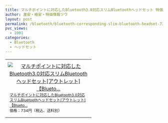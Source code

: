 ```yaml
---
title: マルチポイントに対応したBluetooth3.0対応スリムBluetoothヘッドセット 特価734円！
author: 激安・格安・特価情報ツウ
layout: post
permalink: /bluetooth/bluetooth-corresponding-slim-bluetooth-headset-734.html
pvc_views:
  - 1001
categories:
  - Bluetooth
  - ヘッドセット
---
```

<table border="0" cellpadding="0" cellspacing="0"><tr><td valign="top"><div style="border:1px none;margin:0px;padding:6px 0px;width:260px;text-align:center;float:left"><a href="http://hb.afl.rakuten.co.jp/hgc/03dad0a3.8366a82c.03dad0a4.f334497d/?pc=http%3a%2f%2fitem.rakuten.co.jp%2felecom%2f4992072063624%2f%3fscid%3daf_link_tbl&amp;m=http%3a%2f%2fm.rakuten.co.jp%2felecom%2fi%2f10021605%2f" target="_blank"><img src="http://hbb.afl.rakuten.co.jp/hgb/?pc=http%3a%2f%2fthumbnail.image.rakuten.co.jp%2f%400_mall%2felecom%2fcabinet%2f200_20%2flbt-mphs07rd_03.jpg%3f_ex%3d240x240&amp;m=http%3a%2f%2fthumbnail.image.rakuten.co.jp%2f%400_mall%2felecom%2fcabinet%2f200_20%2flbt-mphs07rd_03.jpg%3f_ex%3d80x80" alt="マルチポイントに対応したBluetooth3.0対応スリムBluetoothヘッドセット[アウトレット]【Blueto..." border="0" style="margin:0px;padding:0px"></a><p style="font-size:12px;line-height:1.4em;text-align:left;margin:0px;padding:2px 6px"><a href="http://hb.afl.rakuten.co.jp/hgc/03dad0a3.8366a82c.03dad0a4.f334497d/?pc=http%3a%2f%2fitem.rakuten.co.jp%2felecom%2f4992072063624%2f%3fscid%3daf_link_tbl&amp;m=http%3a%2f%2fm.rakuten.co.jp%2felecom%2fi%2f10021605%2f" target="_blank">マルチポイントに対応したBluetooth3.0対応スリムBluetoothヘッドセット[アウトレット]【Blueto...</a><br><span style="">価格：734円（税込、送料別）</span><br></p></div></td></tr></table>